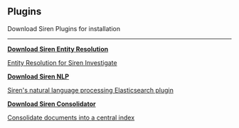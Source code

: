 ## Plugins

Download Siren Plugins for installation

--------

<div class="ss-row">
  <div class="ss-floating-box">
    <a href="./siren-er">
      <i class="fa-solid fa-download left icon-big"></i>
      <p><b class="text-center ss-subsection-title">Download Siren Entity Resolution</b><br></p>
      <p class="card-content">Entity Resolution for Siren Investigate</p>
    </a>
  </div>
  <div class="left ss-floating-box">
    <a href="./siren-nlp">
      <i class="fa-solid fa-download left icon-big"></i>
      <p>
        <b class="text-center ss-subsection-title">Download Siren NLP</b><br>
        </p>
        <p class="card-content">Siren's natural language processing Elasticsearch plugin
      </p>
    </a>
  </div>
    <div class="left ss-floating-box">
    <a href="./siren-consolidator">
      <i class="fa-solid fa-download left icon-big"></i>
      <p>
        <b class="text-center ss-subsection-title">Download Siren Consolidator</b><br>
        </p><p class="card-content">Consolidate documents into a central index
      </p>
    </a>
  </div>
</div>
